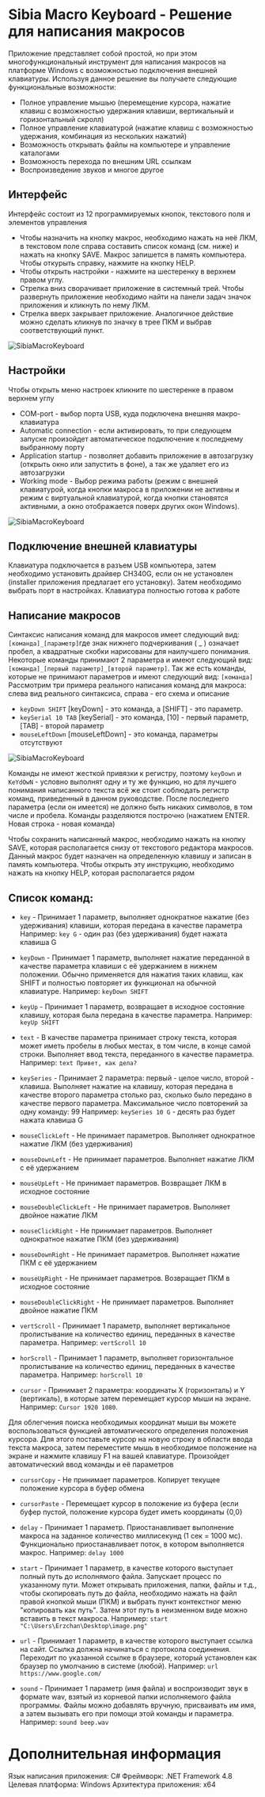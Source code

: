Sibia Macro Keyboard - Решение для написания макросов
============================================================================
Приложение представляет собой простой, но при этом многофункциональный инструмент для написания макросов на платформе Windows с возможностью подключения внешней клавиатуры. Используя данное решение вы получаете следующие функциональные возможности: 
- Полное управление мышью (перемещение курсора, нажатие клавиш с возможностью удержания клавиши, вертикальный и горизонтальный скролл)
- Полное управление клавиатурой (нажатие клавиш с возможностью удержания, комбинация из нескольких нажатий)
- Возможность открывать файлы на компьютере и управление каталогами
- Возможность перехода по внешним URL ссылкам
- Воспроизведение звуков и многое другое

Интерфейс
------

Интерфейс состоит из 12 программируемых кнопок, текстового поля и элементов управления
- Чтобы назначить на кнопку макрос, необходимо нажать на неё ЛКМ, в текстовом поле справа составить список команд (см. ниже) и нажать на кнопку SAVE. Макрос запишется в память компьютера. Чтобы откурыть справку, нажмите на кнопку HELP.
- Чтобы открыть настройки - нажмите на шестеренку в верхнем правом углу.
- Стрелка вниз сворачивает приложение в системный трей. Чтобы развернуть приложение необходимо найти на панели задач значок приложения и кликнуть по нему ЛКМ.
- Стрелка вверх закрывает приложение. Аналогичное действие можно сделать кликнув по значку в трее ПКМ и выбрав соответствующий пункт.
<img alt="SibiaMacroKeyboard" src="./Images/app.png"> 

Настройки
-------------
Чтобы открыть меню настроек кликните по шестеренке в правом верхнем углу
- COM-port - выбор порта USB, куда подключена внешняя макро-клавиатура
- Automatic сonnection - если активировать, то при следующем запуске произойдет автоматическое подключение к последнему выбранному порту
- Application startup - позволяет добавить приложение в автозагрузку (открыть окно или запустить в фоне), а так же удаляет его из автозагрузки
- Working mode - Выбор режима работы (режим с внешней клавиатурой, когда кнопки макроса в приложении не активны и режим с виртуальной клавиатурой, когда кнопки становятся активными, а окно отображается поверх других окон Windows).
<img alt="SibiaMacroKeyboard" src="./Images/appSet.png"> 

Подключение внешней клавиатуры
-------------
Клавиатура подключается в разъем USB компьютера, затем необходимо установить драйвер CH340G, если он не установлен (installer приложения предлагает его установку). Затем необходимо выбрать порт в настройках. Клавиатура полностью готова к работе

Написание макросов
-------------
Синтаксис написания команд для макросов имеет следующий вид: ```[команда]_[параметр]```где знак нижнего подчеркивания ( _ ) означает пробел, 
а квадратные скобки нарисованы для наилучшего понимания. Некоторые команды принимают 2 параметра и имеют следующий вид: 
```[команда]_[первый параметр]_[второй параметр]```. Так же есть команды, которые не принимают параметров и имеют следующий вид: ```[команда]```
Рассмотрим три примера реального написания команд для макроса: слева вид реального синтаксиса, справа - его схема и описание

- `keyDown SHIFT`                 [keyDown] - это команда, а [SHIFT] - это параметр.
- `keySerial 10 TAB`             [keySerial] - это команда, [10] - первый параметр, [TAB] - второй параметр
- `mouseLeftDown`                 [mouseLeftDown] - это команда, параметры отсутствуют

<img alt="SibiaMacroKeyboard" src="./Images/appMac1.png"> 

Команды не имеют жесткой привязки к регистру, поэтому `keyDown` и `KeYdOwN` - условно выполнят одну и ту же функцию, но для лучшего понимания написанного
текста всё же стоит соблюдать регистр команд, приведенный в данном руководстве. После последнего параметра (если он имеется) не должно быть никаких символов, 
в том числе и пробела. Команды разделяются построчно (нажатием ENTER. Новая строка - новая команда)

Чтобы сохранить написанный макрос, необходимо нажать на кнопку SAVE, которая располагается снизу от текстового редактора макросов. Данный макрос будет
назначен на определенную клавишу  и записан в память компьютера. Чтобы открыть эту инструкцию, необходимо нажать на кнопку HELP, которая располагается рядом


Список команд:
------------
- `key` -       Принимает 1 параметр, выполняет однократное нажатие (без удерживания) клавиши, которая передана в качестве параметра 
            Например: `key G` - один раз (без удерживания) будет нажата клавиша G

- `keyDown` -   Принимает 1 параметр, выполняет нажатие переданной в качестве параметра клавиши с её удержанием в нижнем положении. Обычно применяется для
            нажатия таких клавиш, как SHIFT и полностью повторяет их функционал на обычной клавиатуре. Например: `keyDown SHIFT`

- `keyUp` -     Принимает 1 параметр, возвращает в исходное состояние клавишу, которая была передана в качестве параметра. Например: `keyUp SHIFT`

- `text` -      В качестве параметра принимает строку текста, которая может иметь пробелы в любых местах, в том числе, в конце самой строки. Выполняет
            ввод текста, переданного в качестве параметра. Например: `text Привет, как дела?`

- `keySeries` - Принимает 2 параметра: первый - целое число, второй - клавиша. Выполняет нажатие на клавишу, которая передана в качестве второго параметра 
 		столько раз, сколько было передано в качестве первого параметра. Максимальное число повторений за одну команду: 99
 	      Например: `keySeries 10 G` - десять раз будет нажата клавиша G

- `mouseClickLeft` -         Не принимает параметров. Выполняет однократное нажатие ЛКМ (без удерживания)

- `mouseDownLeft` -          Не принимает параметров. Выполняет нажатие ЛКМ с её удержанием

- `mouseUpLeft` -            Не принимает параметров. Возвращает ЛКМ в исходное состояние

- `mouseDoubleClickLeft` -   Не принимает параметров. Выполняет двойное нажатие ЛКМ

- `mouseClickRight` -        Не принимает параметров. Выполняет однократное нажатие ПКМ (без удерживания)

- `mouseDownRight` -         Не принимает параметров. Выполняет нажатие ПКМ с её удержанием

- `mouseUpRight` -           Не принимает параметров. Возвращает ПКМ в исходное состояние

- `mouseDoubleClickRight` -  Не принимает параметров. Выполняет двойное нажатие ПКМ

- `vertScroll` -    Принимает 1 параметр, выполняет вертикальное пролистывание на количество единиц, переданных в качестве параметра. Например: `vertScroll 10`

- `horScroll` -     Принимает 1 параметр, выполняет горизонтальное пролистывание на количество единиц, переданных в качестве параметра. Например: `horScroll 10`

- `cursor` -        Принимает 2 параметра: координаты X (горизонталь) и Y (вертикаль), в которые затем перемещает курсор мыши на экране. 
                Например: `Cursor 1920 1080`.
                
Для облегчения поиска необходимых координат мыши вы можете воспользоваться функцией автоматического определения положения курсора. Для этого поставьте курсор на новую строку в области ввода текста макроса, затем переместите мышь в необходимое положение на экране и нажмите клавишу F1 на вашей клавиатуре. Произойдет автоматический ввод команды и её параметров

- `cursorCopy` - Не принимает параметров. Копирует текущее положение курсора в буфер обмена

- `cursorPaste` - Перемещает курсор в положение из буфера (если буфер пустой, положение курсора будет иметь координаты {0,0}

- `delay` -    Принимает 1 параметр. Приостанавливает выполнение макроса на заданное количество миллисекунд (1 сек = 1000 мс). Функционально приостанавливает
           поток, в котором выполняется макрос. Например: `delay 1000`

- `start` -    Принимает 1 параметр, в качестве которого выступает полный путь до исполнямого файла. Запускает процесс по указанному пути. Может открывать 
	     приложения, папки, файлы и т.д., чтобы скопировать путь до файла, необходимо нажать на файл правой кнопкой мыши (ПКМ) и выбрать пункт контекстног
	     меню "копировать как путь". Затем этот путь в неизменном виде можно вставить в текст макроса. 
	     Например: `start "C:\Users\Erzchan\Desktop\image.png"`

- `url` -      Принимает 1 параметр, в качестве которого выступает ссылка на сайт. Ссылка должна начинаться с протокола соединения. Переходит по указанной ссылке
	     в браузере, который установлен как браузер по умолчанию в системе (любой). Например: `url https://www.google.com/`

- `sound` -    Принимает 1 параметр (имя файла) и воспроизводит звук в формате wav, взятый из корневой папки исполняемого файла программы. Файлы можно добавлять
	     вручную, присваивать им имя, а затем вызывать его при помощи этой команды и параметра. 
	     Например: `sound beep.wav`


Дополнительная информация
============
Язык написания приложения: C#
Фреймворк: .NET Framework 4.8
Целевая платформа: Windows
Архитектура приложения: x64
